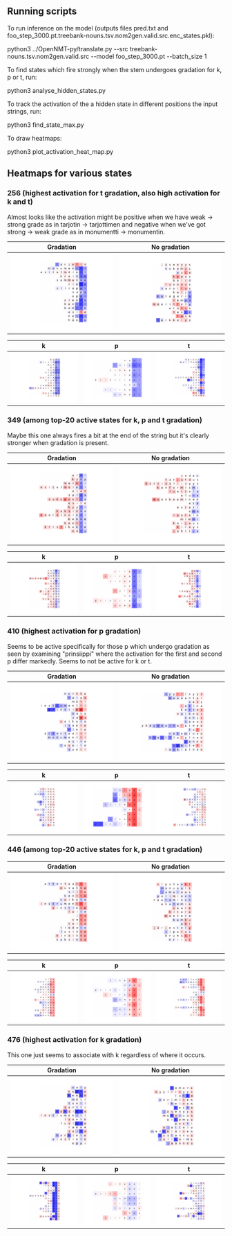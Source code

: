 ## Running scripts

To run inference on the model (outputs files pred.txt and foo_step_3000.pt.treebank-nouns.tsv.nom2gen.valid.src.enc_states.pkl):

python3 ../OpenNMT-py/translate.py --src treebank-nouns.tsv.nom2gen.valid.src --model foo_step_3000.pt --batch_size 1

To find states which fire strongly when the stem undergoes gradation for k, p or t, run:

python3 analyse_hidden_states.py

To track the activation of the a hidden state in different positions the input strings, run:

python3 find_state_max.py

To draw heatmaps:

python3 plot_activation_heat_map.py

## Heatmaps for various states

### 256 (highest activation for t gradation, also high activation for k and t)

Almost looks like the activation might be positive when we have weak -> strong grade as in tarjotin -> tarjottimen and negative when we've got strong -> weak grade as in monumentti -> monumentin. 

Gradation            | No gradation
:-------------------------:|:-------------------------:
![](heatmaps/256_grad.png) |  ![](heatmaps/256_non_grad.png)

k            | p            | t
:-------------------------:|:-------------------------:|:-------------------------:
![](heatmaps/256_k.png) |  ![](heatmaps/256_p.png) | ![](heatmaps/256_t.png)

### 349 (among top-20 active states for k, p and t gradation)

Maybe this one always fires a bit at the end of the string but it's clearly stronger when gradation is present.

Gradation            | No gradation
:-------------------------:|:-------------------------:
![](heatmaps/349_grad.png) |  ![](heatmaps/349_non_grad.png)

k            | p            | t
:-------------------------:|:-------------------------:|:-------------------------:
![](heatmaps/349_k.png) |  ![](heatmaps/349_p.png) | ![](heatmaps/349_t.png)

### 410 (highest activation for p gradation)

Seems to be active specifically for those p which undergo gradation as seen by examining "prinsiippi" where the activation for the first and second p differ markedly.  Seems to not be active for k or t.

Gradation            | No gradation
:-------------------------:|:-------------------------:
![](heatmaps/410_grad.png) |  ![](heatmaps/410_non_grad.png)

k            | p            | t
:-------------------------:|:-------------------------:|:-------------------------:
![](heatmaps/410_k.png) |  ![](heatmaps/410_p.png) | ![](heatmaps/410_t.png)

### 446 (among top-20 active states for k, p and t gradation)
Gradation            | No gradation
:-------------------------:|:-------------------------:
![](heatmaps/446_grad.png) |  ![](heatmaps/446_non_grad.png)

k            | p            | t
:-------------------------:|:-------------------------:|:-------------------------:
![](heatmaps/446_k.png) |  ![](heatmaps/446_p.png) | ![](heatmaps/446_t.png)

### 476 (highest activation for k gradation)

This one just seems to associate with k regardless of where it occurs.

Gradation            | No gradation
:-------------------------:|:-------------------------:
![](heatmaps/476_grad.png) |  ![](heatmaps/476_non_grad.png)

k            | p            | t
:-------------------------:|:-------------------------:|:-------------------------:
![](heatmaps/476_k.png) |  ![](heatmaps/476_p.png) | ![](heatmaps/476_t.png)
